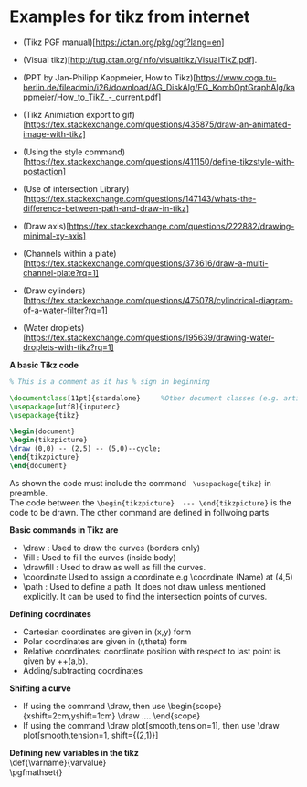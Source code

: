 # Examples for tikz from internet 

* (Tikz PGF manual)[https://ctan.org/pkg/pgf?lang=en]
* (Visual tikz)[http://tug.ctan.org/info/visualtikz/VisualTikZ.pdf].               
* (PPT by Jan-Philipp Kappmeier, How to Tikz)[https://www.coga.tu-berlin.de/fileadmin/i26/download/AG_DiskAlg/FG_KombOptGraphAlg/kappmeier/How_to_TikZ_-_current.pdf]                
                
                
* (Tikz Animiation export to gif)[https://tex.stackexchange.com/questions/435875/draw-an-animated-image-with-tikz]  
* (Using the style command)[https://tex.stackexchange.com/questions/411150/define-tikzstyle-with-postaction]  
* (Use of intersection Library)[https://tex.stackexchange.com/questions/147143/whats-the-difference-between-path-and-draw-in-tikz]  
* (Draw axis)[https://tex.stackexchange.com/questions/222882/drawing-minimal-xy-axis]
* (Channels within a plate)[https://tex.stackexchange.com/questions/373616/draw-a-multi-channel-plate?rq=1]
* (Draw cylinders)[https://tex.stackexchange.com/questions/475078/cylindrical-diagram-of-a-water-filter?rq=1]
* (Water droplets)[https://tex.stackexchange.com/questions/195639/drawing-water-droplets-with-tikz?rq=1]

**A basic Tikz code**
```tex
% This is a comment as it has % sign in beginning 

\documentclass[11pt]{standalone}     %Other document classes (e.g. article, book, etc) can also be used.
\usepackage[utf8]{inputenc}
\usepackage{tikz}

\begin{document}
\begin{tikzpicture}
\draw (0,0) -- (2,5) -- (5,0)--cycle;
\end{tikzpicture}
\end{document}
```

As shown the code must include the command ``` \usepackage{tikz}``` in preamble.  
The code between the ```\begin{tikzpicture}  --- \end{tikzpicture}``` is the code to be drawn.
The other command are defined in follwoing parts

**Basic commands in Tikz are**
* \draw  : Used to draw the curves (borders only)
* \fill  : Used to fill the curves (inside body)
* \drawfill : Used to draw as well as fill the curves.
* \coordinate Used to assign a coordinate e.g  \coordinate (Name) at (4,5)
* \path : Used to define a path. It does not draw unless mentioned explicitly. It can be used to find the intersection points of curves.


**Defining coordinates**
* Cartesian coordinates are given in (x,y) form
* Polar coordinates are given in (r,theta) form
* Relative coordinates: coordinate position with respect to last point is given by ++(a,b).
* Adding/subtracting coordinates

**Shifting a curve**
* If using the command \draw, then use  \begin{scope}{xshift=2cm,yshift=1cm}   \draw .... \end{scope}  
* If using the command \draw plot[smooth,tension=1], then use \draw plot[smooth,tension=1, shift={(2,1)}]



**Defining new variables in the tikz**  
\def{\varname}{varvalue}  
\pgfmathset{}


